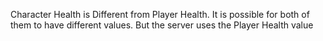 Character Health is Different from Player Health. It is possible for both of them to have different values. But the server uses the Player Health value